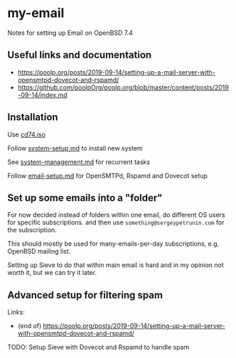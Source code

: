 # my-email
Notes for setting up Email on OpenBSD 7.4

## Useful links and documentation

* https://poolp.org/posts/2019-09-14/setting-up-a-mail-server-with-opensmtpd-dovecot-and-rspamd/
* https://github.com/poolpOrg/poolp.org/blob/master/content/posts/2019-09-14/index.md

## Installation
Use [cd74.iso](https://cdn.openbsd.org/pub/OpenBSD/7.4/amd64/cd71.iso)

Follow [system-setup.md](system-setup.md) to install new system

See [system-management.md](./system-management.md) for recurrent tasks

Follow [email-setup.md](./email-setup.md) for OpenSMTPd, Rspamd and Dovecot setup

## Set up some emails into a "folder"

For now decided instead of folders within one email, do different OS users for specific subscriptions.
and then use `something@sergeypetrunin.com` for the subscription.

This should mostly be used for many-emails-per-day subscriptions, e.g. OpenBSD mailing list.

Setting up Sieve to do that within main email is hard and in my opinion not worth it, but we can try it later.

## Advanced setup for filtering spam
Links:
 * (end of) https://poolp.org/posts/2019-09-14/setting-up-a-mail-server-with-opensmtpd-dovecot-and-rspamd/

TODO: Setup Sieve with Dovecot and Rspamd to handle spam
